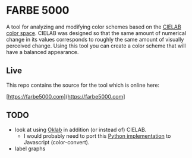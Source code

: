 # FARBE 5000

A tool for analyzing and modifying color schemes based on the [CIELAB color space](https://en.wikipedia.org/wiki/CIELAB_color_space).  CIELAB was designed so that the same amount of numerical change in its values corresponds to roughly the same amount of visually perceived change.  Using this tool you can create a color scheme that will have a balanced appearance.

## Live

This repo contains the source for the tool which is online here:

[https://farbe5000.com](https://farbe5000.com]

## TODO

* look at using [Oklab](https://bottosson.github.io/posts/oklab/) in addition (or instead of) CIELAB.
  * I would probably need to port this [Python implementation](https://github.com/nschloe/colorio/blob/3c1a8f2869f1715e73e848cf26ce231204016ab8/colorio/cs/_oklab.py) to Javascript (color-convert).
* label graphs
